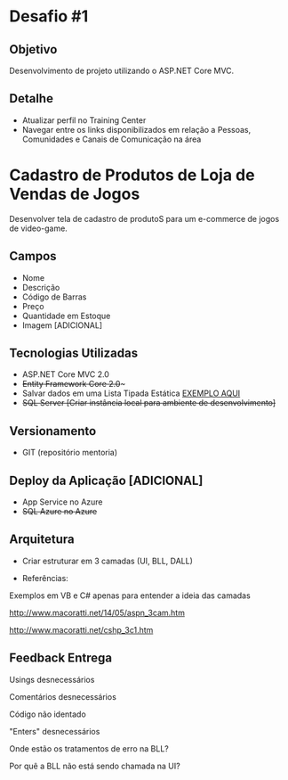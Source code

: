 # Desafio #1

## Objetivo

Desenvolvimento de projeto utilizando o ASP.NET Core MVC.
     
## Detalhe

- Atualizar perfil no Training Center
- Navegar entre os links disponibilizados em relação a Pessoas, Comunidades e Canais de Comunicação na área

# Cadastro de Produtos de Loja de Vendas de Jogos

Desenvolver tela de cadastro de produtoS para um e-commerce de jogos de video-game.

Campos
------

- Nome
- Descrição
- Código de Barras
- Preço
- Quantidade em Estoque
- Imagem [ADICIONAL]

Tecnologias Utilizadas
----------------------

- ASP.NET Core MVC 2.0
- ~~Entity Framework Core 2.0~~~
- Salvar dados em uma Lista Tipada Estática [EXEMPLO AQUI](https://github.com/khaueviana/mentoria-joao-paulo/blob/master/encontros/%231/sampleListCrud.cs)
- ~~SQL Server [Criar instância local para ambiente de desenvolvimento]~~

Versionamento
-------------

- GIT (repositório mentoria)

Deploy da Aplicação [ADICIONAL]
-------------------------------

- App Service no Azure
- ~~SQL Azure no Azure~~

Arquitetura
-----------

- Criar estruturar em 3 camadas (UI, BLL, DALL) 

- Referências:

Exemplos em VB e C# apenas para entender a ideia das camadas

http://www.macoratti.net/14/05/aspn_3cam.htm

http://www.macoratti.net/cshp_3c1.htm


Feedback Entrega
----------------

Usings desnecessários

Comentários desnecessários

Código não identado

"Enters" desnecessários

Onde estão os tratamentos de erro na BLL?

Por quê a BLL não está sendo chamada na UI?